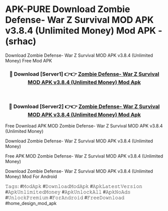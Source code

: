 # APK-PURE Download Zombie Defense- War Z Survival MOD APK v3.8.4 (Unlimited Money) Mod APK - (srhac)
Download Zombie Defense- War Z Survival MOD APK v3.8.4 (Unlimited Money) Free Mod APK

<div align="center">
<h3>🔴 Download [Server1] 👉👉 <a href="https://apk-comot.site?title=Zombie_Defense-_War_Z_Survival_MOD_APK_v3.8.4_(Unlimited_Money)">Zombie Defense- War Z Survival MOD APK v3.8.4 (Unlimited Money) Mod Apk</a></h3><br>

<h3>🔴 Download [Server2] 👉👉 <a href="https://apk-comot.site?title=Zombie_Defense-_War_Z_Survival_MOD_APK_v3.8.4_(Unlimited_Money)">Zombie Defense- War Z Survival MOD APK v3.8.4 (Unlimited Money) Mod Apk</a></h3>
</div>


Free Download APK MOD Zombie Defense- War Z Survival MOD APK v3.8.4 (Unlimited Money)

Download Zombie Defense- War Z Survival MOD APK v3.8.4 (Unlimited Money) 

Free APK MOD Zombie Defense- War Z Survival MOD APK v3.8.4 (Unlimited Money) 

Download Zombie Defense- War Z Survival MOD APK v3.8.4 (Unlimited Money) Mod For Android

𝚃𝚊𝚐𝚜: #𝙼𝚘𝚍𝙰𝚙𝚔 #𝙳𝚘𝚠𝚗𝚕𝚘𝚊𝚍𝙼𝚘𝚍𝙰𝚙𝚔 #𝙰𝚙𝚔𝙻𝚊𝚝𝚎𝚜𝚝𝚅𝚎𝚛𝚜𝚒𝚘𝚗 #𝙰𝚙𝚔𝚄𝚗𝚕𝚒𝚖𝚒𝚝𝚎𝚍𝙼𝚘𝚗𝚎𝚢 #𝙰𝚙𝚔𝚄𝚗𝚕𝚘𝚌𝚔𝙰𝚕𝚕 #𝙰𝚙𝚔𝙽𝚘𝙰𝚍𝚜 #𝚄𝚗𝚕𝚘𝚌𝚔𝙿𝚛𝚎𝚖𝚒𝚞𝚖 #𝙵𝚘𝚛𝙰𝚗𝚍𝚛𝚘𝚒𝚍 #𝙵𝚛𝚎𝚎𝙳𝚘𝚠𝚗𝚕𝚘𝚊𝚍 #home_design_mod_apk